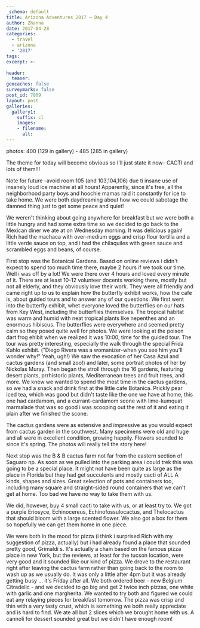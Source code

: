 ```yaml
---
_schema: default
title: Arizona Adventures 2017 – Day 4
author: Zhanna
date: 2017-04-28
categories:
  - travel
  - arizona
  - '2017'
tags:
excerpt: >-
  
header:
  teaser:
geocaches: false
surveymarks: false
post_id: 7809
layout: post
galleries:
  gallery1:
    suffix: cl
    images:
    - filename: 
      alt:   
---
```


photos: 400 (129 in gallery) - 485 (285 in gallery)

The theme for today will become obvious so I'll just state it now- CACTI and lots of them!!!

Note for future -avoid room 105 (and 103,104,106) due ti insane use of insanely loud ice machine at all hours! Apparently, since it's free, all the neighborhood party boys and hoochie mamas raid it constantly for ice to take home. We were both daydreaming about how we could sabotage the damned thing just to get some peace and quiet!

We weren't thinking  about going anywhere for breakfast but we were both a little hungry and had some extra time so we decided to go back to the Mexican diner we ate at on Wednesday morning.  It was delicious again!  Rich had the machaca with over-medium eggs and crisp flour tortilla and a little verde sauce on top, and i had the chilaquiles with green sauce and scrambled eggs and beans,  of course. 

First stop was the Botanical Gardens.  Based on online reviews i didn't expect to spend too much time there,  maybe 2 hours if we took our time.  Well i was off by a lot!  We were there over 4 hours and loved every minute of it.  There are at least 10-12 volunteer docents working there, mostly but not all elderly,  and they obviously love their work.  They were all friendly and came right up to us to explain how the butterfly exhibit works,  how the cafe is,  about guided tours and to answer any of our questions. We first went into the butterfly exhibit, whet everyone loved the butterflies on our hats from Key West, including the butterflies themselves. The tropical habitat was warm and humid with neat tropical  plants like nepenthes and an enormous hibiscus. The butterflies were everywhere and seemed pretty calm so they posed quite well for photos. We were looking at the poison dart frog ehibit when we realized it was 10:00, time for the guided tour. The tour was pretty interesting, especially the walk through the special Frida Kahlo exhibit.  ("Diego Rivera was a womanizer-when you see him you'll wonder why!" Yeah, ugh!) We saw the evocation of her Casa Azul and cactus gardens (and small zoo!) and later,  some portrait photos of her by Nickolas Muray. Then began the stroll through the 16 gardens, featuring desert plants,  prrhistoric plants, Mediterranean trees and fruit trees,  and more. We knew we wanted to spend the most time in the cactus gardens,  so we had a snack and drink first at the little cafe Botanica. Prickly pear iced tea,  which was good but didn't taste like the one we have at home,  this one had cardamom,  and a currant-cardamom scone with lime-kumquat marmalade that was so good i was scooping out the rest of it and eating it plain after we finished the scone. 

The cactus gardens were as extensive and impressive as you would expect from cactus garden in the southwest.  Many specimens were old and huge and all were in excellent condition,  growing happily. Flowers sounded to since it's spring. The photos will really tell the story here! 

Next stop was the B & B cactus farm not far from the eastern section of Saguaro np. As soon as we pulled into the parking area i could trek this was going to be a special place. It might not have been quite as large as the place in Florida but they had get succulents and mostly cacti of ALL A kinds,  shapes and sizes.  Great selection of pots and containers too, including many square and straight-sided round containers that we can't get at home.  Too bad we have no way to take them with us. 

We did, however, buy 4 small cacti to take with us,  or at least try to. We got a purple Eriosyce, Echinocereus, Echinofossulocactus, and Thelocactus that should bloom with a large scented flower.  We also got a box for them so hopefully  we can get them home in one piece.

We were both in the mood for pizza (i think i surprised Rich with my suggestion of pizza, actually) but i had already found a place that sounded pretty good,  Grimaldi s. It's actually a chain based on the famous pizza place in new York,  but the reviews,  at least for the tucson location, were very good and it sounded like our kind of pizza.  We drove to the restaurant right after leaving the cactus farm rather than going back to the room to wash up as we usually do.  It was only a little after 4pm but it was already getting busy ... it's Friday after all. We both ordered beer - new Belgium Citradelic - and we decided to go big and get 2 twice inch pizzas,  one white with garlic and one margherita. We wanted to try both and figured we could eat any relaying pieces for breakfast tomorrow.  The pizza was crisp and thin with a very tasty crust, which is something we both really appreciate and is hard to find.  We ate all but 2 slices which we brought home with us. A cannoli for dessert sounded great but we didn't have enough room! 

